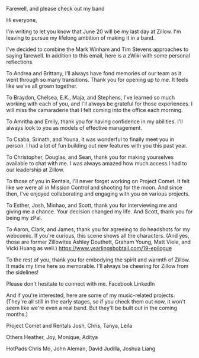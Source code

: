 Farewell, and please check out my band

Hi everyone,

I'm writing to let you know that June 20 will be my last day at Zillow. I'm leaving to pursue my lifelong ambition of making it in a band.

I've decided to combine the Mark Winham and Tim Stevens approaches to saying farewell. In addition to this email, here is a zWiki with some personal reflections.

To Andrea and Brittany, I’ll always have fond memories of our team as it went through so many transitions. Thank you for opening up to me. It feels like we've all grown together.

To Braydon, Chelsea, E.K., Maja, and Stephens, I've learned so much working with each of you, and I'll always be grateful for those experiences. I will miss the camaraderie that I felt coming into the office each morning.

To Amritha and Emily, thank you for having confidence in my abilities. I'll always look to you as models of effective management.

To Csaba, Srinath, and Youna, it was wonderful to finally meet you in person. I had a lot of fun building out new features with you this past year.

To Christopher, Douglas, and Sean, thank you for making yourselves available to chat with me. I was always amazed how much access I had to our leadership at Zillow.

To those of you in Rentals, I'll never forget working on Project Comet. It felt like we were all in Mission Control and shooting for the moon. And since then, I've enjoyed collaborating and engaging with you on various projects.

To Esther, Josh, Minhao, and Scott, thank you for interviewing me and giving me a chance. Your decision changed my life. And Scott, thank you for being my zPal.

To Aaron, Clark, and James, thank you for agreeing to do headshots for my webcomic. If you're curious, this scene shows all the characters. (And yes, those are former Zillowites Ashley Douthett, Graham Young, Matt Viele, and Vicki Huang as well.)
https://www.yearlingsbobtail.com/19-epilogue

To the rest of you, thank you for embodying the spirit and warmth of Zillow. It made my time here so memorable. I'll always be cheering for Zillow from the sidelines!

Please don't hesitate to connect with me.
Facebook
LinkedIn

And if you're interested, here are some of my music-related projects. (They're all still in the early stages, so if you check them out now, it won't seem like we're even a real band. But they'll be built out in the coming months.)

Project Comet and Rentals
Josh, Chris, Tanya, Leila


Others
Heather, Joy, Monique, Aditya

HotPads
Chris Mo, John Aleman, David Judilla, Joshua Liang
